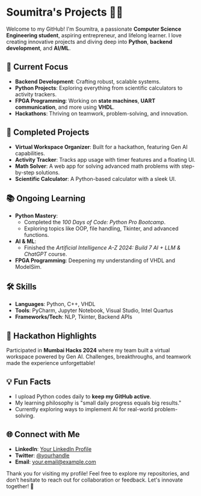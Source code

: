 # Soumitra's Projects 👨‍💻  

Welcome to my GitHub! I'm Soumitra, a passionate **Computer Science Engineering student**, aspiring entrepreneur, and lifelong learner. I love creating innovative projects and diving deep into **Python**, **backend development**, and **AI/ML**.  

## 🔭 Current Focus  
- **Backend Development**: Crafting robust, scalable systems.  
- **Python Projects**: Exploring everything from scientific calculators to activity trackers.  
- **FPGA Programming**: Working on **state machines**, **UART communication**, and more using **VHDL**.  
- **Hackathons**: Thriving on teamwork, problem-solving, and innovation.  

## 🌟 Completed Projects  
- **Virtual Workspace Organizer**: Built for a hackathon, featuring Gen AI capabilities.  
- **Activity Tracker**: Tracks app usage with timer features and a floating UI.  
- **Math Solver**: A web app for solving advanced math problems with step-by-step solutions.  
- **Scientific Calculator**: A Python-based calculator with a sleek UI.  

## 📚 Ongoing Learning  
- **Python Mastery**:  
  - Completed the *100 Days of Code: Python Pro Bootcamp*.  
  - Exploring topics like OOP, file handling, Tkinter, and advanced functions.  
- **AI & ML**:  
  - Finished the *Artificial Intelligence A-Z 2024: Build 7 AI + LLM & ChatGPT* course.  
- **FPGA Programming**: Deepening my understanding of VHDL and ModelSim.  

## 🛠️ Skills  
- **Languages**: Python, C++, VHDL  
- **Tools**: PyCharm, Jupyter Notebook, Visual Studio, Intel Quartus  
- **Frameworks/Tech**: NLP, Tkinter, Backend APIs  

## 🎯 Hackathon Highlights  
Participated in **Mumbai Hacks 2024** where my team built a virtual workspace powered by Gen AI. Challenges, breakthroughs, and teamwork made the experience unforgettable!  

## 💡 Fun Facts  
- I upload Python codes daily to **keep my GitHub active**.  
- My learning philosophy is "small daily progress equals big results."  
- Currently exploring ways to implement AI for real-world problem-solving.  

## 🌐 Connect with Me  
- **LinkedIn**: [Your LinkedIn Profile](#)  
- **Twitter**: [@yourhandle](#)  
- **Email**: [your.email@example.com](#)  

Thank you for visiting my profile! Feel free to explore my repositories, and don’t hesitate to reach out for collaboration or feedback. Let's innovate together! 🚀  
